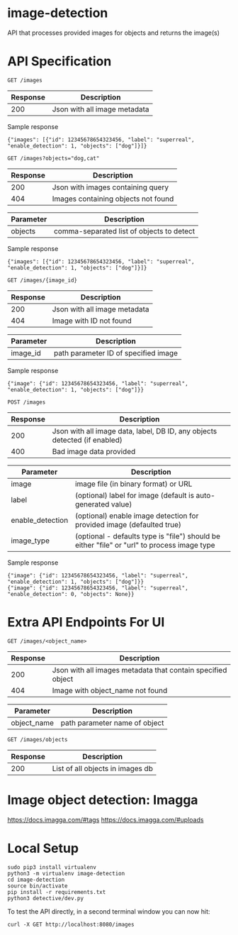 # image-detection
API that processes provided images for objects and returns the image(s)


# API Specification

```
GET /images
```
Response | Description
---------|------------
200      | Json with all image metadata

Sample response
```
{"images": [{"id": 12345678654323456, "label": "superreal", "enable_detection": 1, "objects": ["dog"]}]}
```

```
GET /images?objects="dog,cat"
```
Response | Description
---------|------------
200      | Json with images containing query
404      | Images containing objects not found

Parameter | Description
----------|-------------
objects   | comma-separated list of objects to detect

Sample response
```
{"images": [{"id": 12345678654323456, "label": "superreal", "enable_detection": 1, "objects": ["dog"]}]}
```

```
GET /images/{image_id}
```
Response | Description
---------|------------
200      | Json with all image metadata
404      | Image with ID not found

Parameter | Description
----------|-------------
image_id  | path parameter ID of specified image

Sample response
```
{"image": {"id": 12345678654323456, "label": "superreal", "enable_detection": 1, "objects": ["dog"]}}
```

```
POST /images
```
Response | Description
---------|------------
200      | Json with all image data, label, DB ID, any objects detected (if enabled)
400      | Bad image data provided

Parameter            | Description
---------------------|-------------
image                | image file (in binary format) or URL
label                | (optional) label for image (default is auto-generated value)
enable_detection     | (optional) enable image detection for provided image (defaulted true)
image_type           | (optional - defaults type is "file") should be either "file" or "url" to process image type

Sample response
```
{"image": {"id": 12345678654323456, "label": "superreal", "enable_detection": 1, "objects": ["dog"]}}
{"image": {"id": 12345678654323456, "label": "superreal", "enable_detection": 0, "objects": None}}
```

# Extra API Endpoints For UI

```
GET /images/<object_name>
```
Response | Description
---------|------------
200      | Json with all images metadata that contain specified object
404      | Image with object_name not found

Parameter   | Description
------------|-------------
object_name  | path parameter name of object

```
GET /images/objects
```
Response | Description
---------|------------
200      | List of all objects in images db


# Image object detection: Imagga

https://docs.imagga.com/#tags
https://docs.imagga.com/#uploads



# Local Setup


```
sudo pip3 install virtualenv
python3 -m virtualenv image-detection
cd image-detection
source bin/activate
pip install -r requirements.txt
python3 detective/dev.py
```

To test the API directly, in a second terminal window you can now hit:
```
curl -X GET http://localhost:8080/images
```

